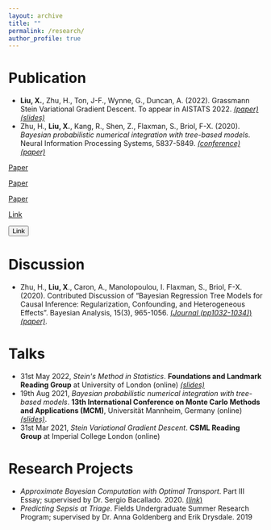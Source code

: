 ```yaml
---
layout: archive
title: ""
permalink: /research/
author_profile: true
---
```


<!-- {% if author.googlescholar %}
  You can also find my articles on <u><a href="{{author.googlescholar}}">my Google Scholar profile</a>.</u>
{% endif %}

{% include base_path %}

{% for post in site.publications reversed %}
  {% include archive-single.html %}
{% endfor %} -->


# Publication
- **Liu, X.**, Zhu, H., Ton, J-F., Wynne, G., Duncan, A. (2022). Grassmann Stein Variational Gradient Descent. To appear in AISTATS 2022. [*(paper)*](https://arxiv.org/abs/2202.03297) [*(slides)*](https://docs.google.com/presentation/d/e/2PACX-1vTMmAQEaSB--eTTrg0xzZBdgdA3w530kw4ENg5Oh_a7YpCK4Gd28vc8tMPDMjarevyKjnNF4c1vEccG/pub?start=false&loop=false&delayms=3000)
- Zhu, H., **Liu, X.**, Kang, R., Shen, Z., Flaxman, S., Briol, F-X. (2020). *Bayesian probabilistic numerical integration with tree-based models*. Neural Information Processing Systems, 5837-5849. [*(conference)*](https://proceedings.neurips.cc/paper/2020/hash/3fe94a002317b5f9259f82690aeea4cd-Abstract.html) [*(paper)*](https://proceedings.neurips.cc/paper/2020/file/3fe94a002317b5f9259f82690aeea4cd-Paper.pdf)

<a class="btn btn-primary" href="https://arxiv.org/abs/2202.03297" target="_blank" rel="noopener">Paper</a>

<a class="btn btn-primary" href="https://arxiv.org/abs/2202.03297" target="_blank">Paper</a>

<a class="btn btn-primary" href="https://arxiv.org/abs/2202.03297" >Paper</a>

<a type="button" class="btn btn-primary" href="https://arxiv.org/abs/2202.03297">Link</a>

<button type="button" class="btn btn-primary" onclick="location.href='http://www.example.com'">Link</button>

# Discussion
- Zhu, H., **Liu, X**., Caron, A., Manolopoulou, I. Flaxman, S., Briol, F-X. (2020). Contributed Discussion of “Bayesian Regression Tree Models for Causal Inference: Regularization, Confounding, and Heterogeneous Effects”. Bayesian Analysis, 15(3), 965-1056. [(*Journal (pp1032-1034)*)](https://projecteuclid.org/euclid.ba/1580461461#abstract) [*(paper)*](https://fxbriol.github.io/pdfs/BART_contributed_discussion.pdf).

# Talks
- 31st May 2022, *Stein's Method in Statistics*. **Foundations and Landmark Reading Group** at University of London (online) [*(slides)*](http://XingLLiu.github.io/files/steins_method_ucl.pdf)
- 19th Aug 2021, *Bayesian probabilistic numerical integration with tree-based models*. **13th International Conference on Monte Carlo Methods and Applications (MCM)**, Universität Mannheim, Germany (online) [*(slides)*](http://XingLLiu.github.io/files/BO_BART_mcm.pdf).
- 31st Mar 2021, *Stein Variational Gradient Descent*. **CSML Reading Group** at Imperial College London (online)


# Research Projects
- *Approximate Bayesian Computation with Optimal Transport*. Part III Essay; supervised by Dr. Sergio Bacallado. 2020. [(_link_)](http://XingLLiu.github.io/files/Part_III_Essay_ABC_with_Optimal_Transport.pdf)
- *Predicting Sepsis at Triage*. Fields Undergraduate Summer Research Program; supervised by Dr. Anna Goldenberg and Erik Drysdale. 2019

<!-- ### Approximate Bayesian Computation with Optimal Transport
<span style="color:grey">_Part III Essay;_ [_link_](http://XingLLiu.github.io/files/Part_III_Essay_ABC_with_Optimal_Transport.pdf) </span><br>
**Xing Liu**; supervised by Dr. Sergio Bacallado <br>
<span style="color:grey">_Abstract_: </span>
The complexity of many real-life data generating processes either defies the access to the likelihood function or renders it too expansive to be evaluated. In this case, standard Bayesian inference techniques, such as Markov chain Monte Carlo, can no longer be used. A popular roundabout is Approximate Bayesian Computation (ABC). ABC only assumes one has a generative model from which data can be drawn. It relies on a user-specified discrepancy metric that compares some summaries of the observation and the generated data. However, an improperly selected metric or summary may bias the discrimination between models. Optimal transport (OT) metrics have recently been proposed to remedy this issue. OT metrics are flexible, admit decent convergence properties and are often able to capture all differences between distributions. In this essay, we review and compare two OT metrics and one information-based measure that arose in the ABC literature, namely the Wasserstein distances, the maximum mean discrepancy (MMD) and the Kullback-Leibler (KL) divergence. We summarize the theoretical studies of their posterior concentration in the present literature, and discuss how these metrics can be adapted to large-scale data sets. We also compare these methods through four benchmark experiments, including a real-life study on ecological dynamic systems.

### Predicting Sepsis at Triage
<span style="color:grey">_Fields Undergraduate Summer Research Program_ </span> <br>
**Xing Liu**; supervised by Dr. Anna Goldenberg and Erik Drysdale <br>
<span style="color:grey">_Abstract_: </span>
Sepsis is a lethal disease that causes millions of neonatal deaths annually, and one hour in the treatment procedure can make a huge difference for septic patients. In this regard, using machine learning approaches to help clinicans to make early Sepsis predictions has gain in popularity in recent years. Although many have shown promising predictive performance, these methods generally suffer from high false positive rates. We propose two neural network models that respectively makes use of the TF-IDF and the Clinical BERT model, and show experimentally how they could improve the predictive performance at medical triage. We train these models on a EPIC dataset that contains medical records from the SickKids Hospital in Toronto, Canada, and compare their performance with a number of ordinary machine learning models via an one-month-ahead prediction scheme. We argue that our models outperform the RN Sepsis alert tools at SickKids in terms of the sensitivity for a given false positive rate of 10%, thus showing potentials for practical benefit. -->

